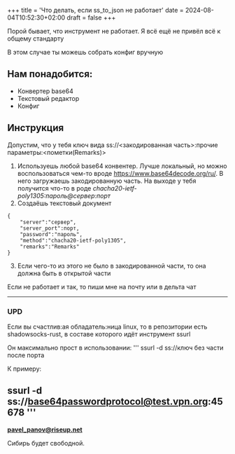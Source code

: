 +++
title = 'Что делать, если ss_to_json не работает'
date = 2024-08-04T10:52:30+02:00
draft = false
+++

Порой бывает, что инструмент не работает. Я всё ещё не привёл всё к общему стандарту

В этом случае ты можешь собрать конфиг вручную

## Нам понадобится:

- Конвертер base64
- Текстовый редактор
- Конфиг

## Инструкция

Допустим, что у тебя ключ вида ss://<закодированная часть>:прочие параметры:<пометки(Remarks)>
1. Используешь любой base64 конвентер. Лучше локальный, но можно воспользоваться чем-то вроде https://www.base64decode.org/ru/. В него загружаешь закодированную часть. На выходе у тебя получится что-то в роде *chacha20-ietf-poly1305:пароль@сервер:порт*
2. Создаёшь текстовый документ
```
{
	"server":"сервер",
	"server_port":порт,
	"password":"пароль",
	"method":"chacha20-ietf-poly1305",
	"remarks":"Remarks"
}
```
3. Если чего-то из этого не было в закодированной части, то она должна быть в открытой части

Если не работает и так, то пиши мне на почту или в дельта чат

---
### UPD

Если вы счастлив:ая обладатель:ница linux, то в репозитории есть shadowsocks-rust, в составе которого идёт инструмент ssurl

Он максимально прост в использовании:
'''
ssurl -d ss://ключ без части после порта

К примеру:

ssurl -d ss://base64passwordprotocol@test.vpn.org:45678
'''
---

**pavel_panov@riseup.net**

Сибирь будет свободной.
